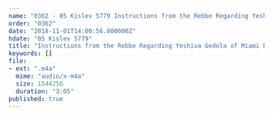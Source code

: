 ```yaml
---
name: "0362 - 05 Kislev 5779 Instructions from the Rebbe Regarding Yeshiva Gedola of Miami Part 5"
order: "0362"
date: "2018-11-01T14:00:56.000000Z"
hdate: "05 Kislev 5779"
title: "Instructions from the Rebbe Regarding Yeshiva Gedola of Miami Part 5"
keywords: []
file:
- ext: ".m4a"
  mime: "audio/x-m4a"
  size: 1544256
  duration: "3:05"
published: true
---
```

